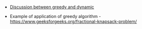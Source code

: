 - [Discussion between greedy and dynamic](https://math.stackexchange.com/q/62282/652101)


- Example of application of greedy algorithm - https://www.geeksforgeeks.org/fractional-knapsack-problem/
